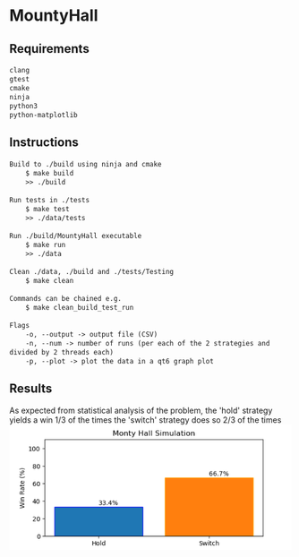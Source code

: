 # MountyHall

## Requirements
````
clang
gtest
cmake
ninja
python3
python-matplotlib
```` 

## Instructions
````
Build to ./build using ninja and cmake
    $ make build
    >> ./build

Run tests in ./tests
    $ make test
    >> ./data/tests

Run ./build/MountyHall executable
    $ make run 
    >> ./data

Clean ./data, ./build and ./tests/Testing
    $ make clean 

Commands can be chained e.g.
    $ make clean_build_test_run

Flags
    -o, --output -> output file (CSV)
    -n, --num -> number of runs (per each of the 2 strategies and divided by 2 threads each)
    -p, --plot -> plot the data in a qt6 graph plot
```` 

## Results
As expected from statistical analysis of the problem, the 'hold' strategy yields a win 1/3 of the times the 'switch' strategy does so 2/3 of the times
![Results](./imgs/results.png)

